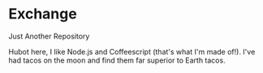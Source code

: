 # Exchange
Just Another Repository


Hubot here, I like Node.js and Coffeescript (that's what I'm made of!).
I've had tacos on the moon and find them far superior to Earth tacos.
